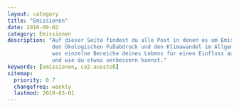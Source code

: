 ```yaml
---
layout: category
title: "Emissionen"
date: 2016-09-02
category: Emissionen
description: "Auf dieser Seite findest du alle Post in denen es um Emissionen, Co2-Ausstoß,
              den Ökologischen Fußabdruck und den Klimawandel im Allgemeinen geht. Hier erfährst du
              was einzelne Bereiche deines Lebens für einen Einfluss auf das Klima haben können
              und wie du etwas verbessern kannst."
keywords: [emissionen, co2-ausstoß]
sitemap:
  priority: 0.7
  changefreq: weekly
  lastmod: 2019-03-01
---
```

